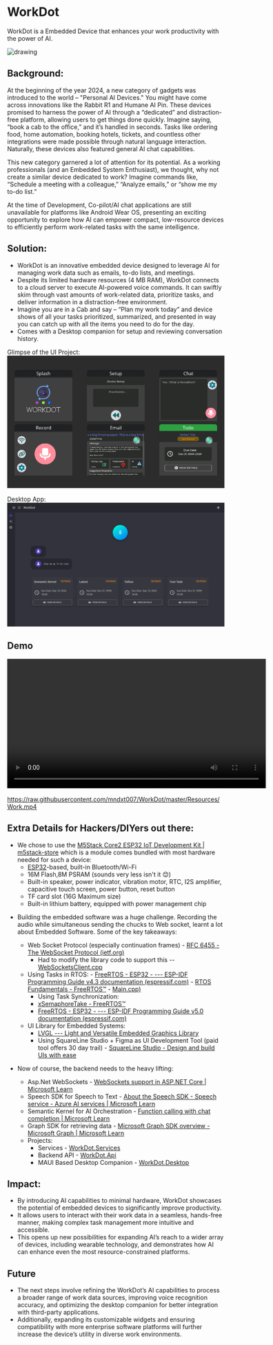 # WorkDot

WorkDot is a Embedded Device that enhances your work productivity with the power of AI.

<img src="Resources/0.png" alt="drawing" width="600"/>

## Background:
At the beginning of the year 2024, a new category of gadgets was introduced to the world – "Personal AI Devices." You might have come across innovations like the Rabbit R1 and Humane AI Pin. These devices promised to harness the power of AI through a “dedicated” and distraction-free platform, allowing users to get things done quickly. Imagine saying, “book a cab to the office,” and it’s handled in seconds. Tasks like ordering food, home automation, booking hotels, tickets, and countless other integrations were made possible through natural language interaction. Naturally, these devices also featured general AI chat capabilities.

This new category garnered a lot of attention for its potential. As a working professionals (and an Embedded System Enthusiast), we thought, why not create a similar device dedicated to work? Imagine commands like, “Schedule a meeting with a colleague,” “Analyze emails,” or “show me my to-do list.”

At the time of Development, Co-pilot/AI chat applications are still unavailable for platforms like Android Wear OS, presenting an exciting opportunity to explore how AI can empower compact, low-resource devices to efficiently perform work-related tasks with the same intelligence.


## Solution:
* WorkDot is an innovative embedded device designed to leverage AI for managing work data such as emails, to-do lists, and meetings.
* Despite its limited hardware resources (4 MB RAM), WorkDot connects to a cloud server to execute AI-powered voice commands. It can swiftly skim through vast amounts of work-related data, prioritize tasks, and deliver information in a distraction-free environment.
* Imagine you are in a Cab and say – “Plan my work today” and device shows of all your tasks prioritized, summarized, and presented in way you can catch up with all the items you need to do for the day. 
* Comes with a Desktop companion for setup and reviewing conversation history.

Glimpse of the UI Project:
![UI Design](Resources/2.png)

Desktop App:
![Desktop Companion](Resources/3.png)

## Demo

<video controls width="600">
  <source src="https://raw.githubusercontent.com/mndxt007/WorkDot/master/Resources/Work.mp4" type="video/mp4">
</video>

https://raw.githubusercontent.com/mndxt007/WorkDot/master/Resources/Work.mp4

## Extra Details for Hackers/DIYers out there:

* We chose to use the [M5Stack Core2 ESP32 IoT Development Kit | m5stack-store](https://shop.m5stack.com/products/m5stack-core2-esp32-iot-development-kit) which is a module comes bundled with most hardware needed for such a device:
    -   [ESP32](https://shop.m5stack.com/)-based, built-in Bluetooth/Wi-Fi
    -   16M Flash,8M PSRAM (sounds very less isn't it 😊)
    -   Built-in speaker, power indicator, vibration motor, RTC, I2S amplifier, capacitive touch screen, power button, reset button
    -   TF card slot (16G Maximum size)
    -   Built-in lithium battery, equipped with power management chip
-   Building the embedded software was a huge challenge. Recording the audio while simultaneous sending the chucks to Web socket, learnt a lot about Embedded Software. Some of the key takeaways:
    -   Web Socket Protocol (especially continuation frames) - [RFC 6455 - The WebSocket Protocol (ietf.org)](https://datatracker.ietf.org/doc/html/rfc6455#section-5.2)
        -   Had to modify the library code to support this -- [WebSocketsClient.cpp](./WorkDot.M5Stack/src/WebSockets/WebSockets.cpp)
    -   Using Tasks in RTOS:
            -   [FreeRTOS - ESP32 - --- ESP-IDF Programming Guide v4.3 documentation (espressif.com)](https://docs.espressif.com/projects/esp-idf/en/v4.3/esp32/api-reference/system/freertos.html)
            -   [RTOS Fundamentals - FreeRTOS™](https://www.freertos.org/Documentation/01-FreeRTOS-quick-start/01-Beginners-guide/01-RTOS-fundamentals)
            -   [Main.cpp)](./WorkDot.M5Stack/src/Main.cpp)
        -   Using Task Synchronization:
        -   [xSemaphoreTake - FreeRTOS™](https://www.freertos.org/Documentation/02-Kernel/04-API-references/10-Semaphore-and-Mutexes/12-xSemaphoreTake)
        -   [FreeRTOS - ESP32 - --- ESP-IDF Programming Guide v5.0 documentation (espressif.com)](https://docs.espressif.com/projects/esp-idf/en/v5.0/esp32/api-reference/system/freertos.html#queue-api)
    -   UI Library for Embedded Systems:
        -   [LVGL --- Light and Versatile Embedded Graphics Library](https://lvgl.io/)
        -   Using SquareLine Studio + Figma as UI Development Tool (paid tool offers 30 day trail) - [SquareLine Studio - Design and build UIs with ease](https://squareline.io/)


-   Now of course, the backend needs to the heavy lifting:
    -   Asp.Net WebSockets - [WebSockets support in ASP.NET Core | Microsoft Learn](https://learn.microsoft.com/en-us/aspnet/core/fundamentals/websockets?view=aspnetcore-8.0)
    -   Speech SDK for Speech to Text - [About the Speech SDK - Speech service - Azure AI services | Microsoft Learn](https://learn.microsoft.com/en-us/azure/ai-services/speech-service/speech-sdk)
    -   Semantic Kernel for AI Orchestration - [Function calling with chat completion | Microsoft Learn](https://learn.microsoft.com/en-us/semantic-kernel/concepts/ai-services/chat-completion/function-calling/?pivots=programming-language-csharp)
    -   Graph SDK for retrieving data - [Microsoft Graph SDK overview - Microsoft Graph | Microsoft Learn](https://learn.microsoft.com/en-us/graph/sdks/sdks-overview)
    -   Projects:
        -   Services - [WorkDot.Services](./WorkDot.Services/)
        -   Backend API - [WorkDot.Api](./WorkDot.Api/)
        -   MAUI Based Desktop Companion - [WorkDot.Desktop](./WorkDot.Desktop/)

## Impact:
* By introducing AI capabilities to minimal hardware, WorkDot showcases the potential of embedded devices to significantly improve productivity.
* It allows users to interact with their work data in a seamless, hands-free manner, making complex task management more intuitive and accessible.
* This opens up new possibilities for expanding AI’s reach to a wider array of devices, including wearable technology, and demonstrates how AI can enhance even the most resource-constrained platforms.

## Future
* The next steps involve refining the WorkDot’s AI capabilities to process a broader range of work data sources, improving voice recognition accuracy, and optimizing the desktop companion for better integration with third-party applications.
* Additionally, expanding its customizable widgets and ensuring compatibility with more enterprise software platforms will further increase the device’s utility in diverse work environments.


